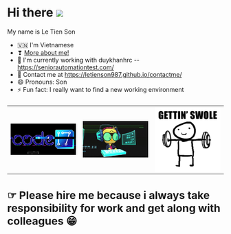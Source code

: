 # Hi there <img src="https://media.giphy.com/media/hvRJCLFzcasrR4ia7z/giphy.gif" width="25px"> 

My name is Le Tien Son

- 🇻🇳 I'm Vietnamese
- ❣ <a href="https://www.notion.so/Lee-Tien-Son-84a165483b864862a8fea60ee87bb624"> More about me! </a>
- 🔭 I'm currently working with duykhanhrc -- https://seniorautomationtest.com/
- 💬 Contact me at https://letienson987.github.io/contactme/
- 😄 Pronouns: Son
- ⚡ Fun fact: I really want to find a new working environment




### <table >
<tr>
  <td width="400px">
    <img  alt="gif" align="right" src="gif/giphy.gif"/>
  </td>  
  <td width="400px">
    <img  alt="gif" align="left" src="gif/giphyxas.gif"/>
  </td>
  <td width="400px">
    <img  alt="gif" align="center" src="gif/gym.gif"/>
  </td>
</tr>
<table>
 



## ☞ Please hire me because i always take responsibility for work and get along with colleagues 😁






